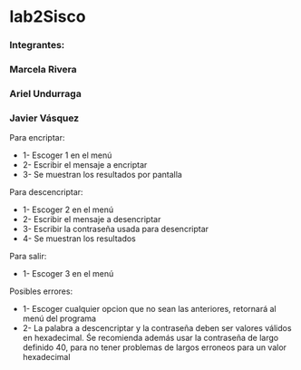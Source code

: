 # lab2Sisco
### Integrantes:
### 	Marcela Rivera
### 	Ariel Undurraga
### 	Javier Vásquez

Para encriptar:
* 1- Escoger 1 en el menú
* 2- Escribir el mensaje a encriptar
* 3- Se muestran los resultados por pantalla

Para descencriptar:
* 1- Escoger 2 en el menú
* 2- Escribir el mensaje a desencriptar
* 3- Escribir la contraseña usada para desencriptar
* 4- Se muestran los resultados

Para salir:
* 1- Escoger 3 en el menú

Posibles errores:
* 1- Escoger cualquier opcion que no sean las anteriores, retornará al menú del programa
* 2- La palabra a descencriptar y la contraseña deben ser valores válidos en hexadecimal. Śe recomienda además usar la contraseña de largo definido 40, para no tener problemas de largos erroneos para un valor hexadecimal
